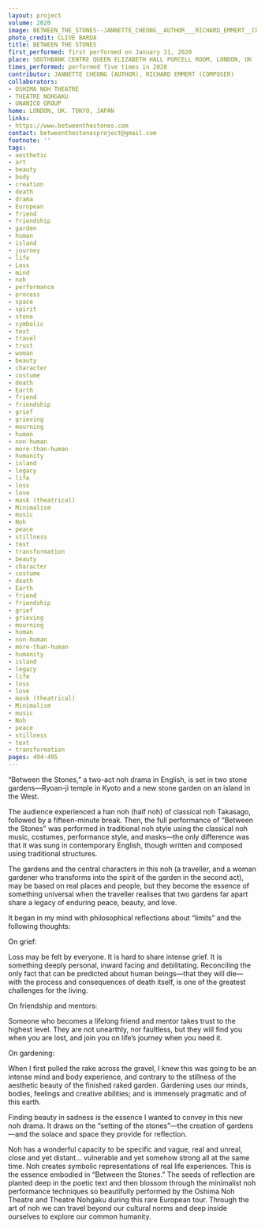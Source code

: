 ```yaml
---
layout: project
volume: 2020
image: BETWEEN_THE_STONES--JANNETTE_CHEONG__AUTHOR___RICHARD_EMMERT__COMPOSER_.jpg
photo_credit: CLIVE BARDA
title: BETWEEN THE STONES
first_performed: first performed on January 31, 2020
place: SOUTHBANK CENTRE QUEEN ELIZABETH HALL PURCELL ROOM, LONDON, UK
times_performed: performed five times in 2020
contributor: JANNETTE CHEONG (AUTHOR), RICHARD EMMERT (COMPOSER)
collaborators:
- OSHIMA NOH THEATRE
- THEATRE NOHGAKU
- UNANICO GROUP
home: LONDON, UK. TOKYO, JAPAN
links:
- https://www.betweenthestones.com
contact: betweenthestonesproject@gmail.com
footnote: ''
tags:
- aesthetic
- art
- beauty
- body
- creation
- death
- drama
- European
- friend
- friendship
- garden
- human
- island
- journey
- life
- Loss
- mind
- noh
- performance
- process
- space
- spirit
- stone
- symbolic
- text
- travel
- trust
- woman
- beauty
- character
- costume
- death
- Earth
- friend
- friendship
- grief
- grieving
- mourning
- human
- non-human
- more-than-human
- humanity
- island
- legacy
- life
- loss
- love
- mask (theatrical)
- Minimalism
- music
- Noh
- peace
- stillness
- text
- transformation
- beauty
- character
- costume
- death
- Earth
- friend
- friendship
- grief
- grieving
- mourning
- human
- non-human
- more-than-human
- humanity
- island
- legacy
- life
- loss
- love
- mask (theatrical)
- Minimalism
- music
- Noh
- peace
- stillness
- text
- transformation
pages: 494-495
---
```


“Between the Stones,” a two-act noh drama in English, is set in two stone gardens—Ryoan-ji temple in Kyoto and a new stone garden on an island in the West.

The audience experienced a han noh (half noh) of classical noh <span class="ITALIC">Takasago</span>, followed by a fifteen-minute break. Then, the full performance of “Between the Stones” was performed in traditional noh style using the classical noh music, costumes, performance style, and <span class="ITALIC">masks</span>—the only difference was that it was sung in contemporary English, though written and composed using traditional structures.

The gardens and the central characters in this noh (a traveller, and a woman gardener who transforms into the spirit of the garden in the second act), may be based on real places and people, but they become the essence of something universal when the traveller realises that two gardens far apart share a legacy of enduring peace, beauty, and love.

It began in my mind with philosophical reflections about “limits” and the following thoughts:

On grief:

Loss may be felt by everyone. It is hard to share intense grief. It is something deeply personal, inward facing and debilitating. Reconciling the only fact that can be predicted about human beings—that they will die—with the process and consequences of death itself, is one of the greatest challenges for the living.

On friendship and mentors:

Someone who becomes a lifelong friend and mentor takes trust to the highest level. They are not unearthly, nor faultless, but they will find you when you are lost, and join you on life’s journey when you need it.

On gardening:

When I first pulled the rake across the gravel, I knew this was going to be an intense mind and body experience, and contrary to the stillness of the aesthetic beauty of the finished raked garden. Gardening uses our minds, bodies, feelings and creative abilities; and is immensely pragmatic and of this earth.

Finding beauty in sadness is the essence I wanted to convey in this new noh drama. It draws on the “setting of the stones”—the creation of gardens—and the solace and space they provide for reflection.

Noh has a wonderful capacity to be specific and vague, real and unreal, close and yet distant... vulnerable and yet somehow strong all at the same time. Noh creates symbolic representations of real life experiences. This is the essence embodied in “Between the Stones.” The seeds of reflection are planted deep in the poetic text and then blossom through the minimalist noh performance techniques so beautifully performed by the Oshima Noh Theatre and Theatre Nohgaku during this rare European tour. Through the art of noh we can travel beyond our cultural norms and deep inside ourselves to explore our common humanity.